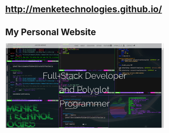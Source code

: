 # http://menketechnologies.github.io/





# My Personal Website


![index.html screenshot](/index.png)
